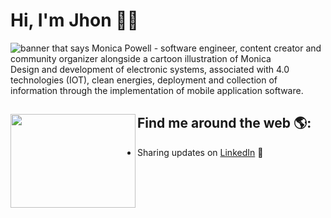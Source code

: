 # Hi, I'm Jhon 👋🏾 

<img src="https://res.cloudinary.com/picasso3-1415/image/upload/v1636059215/wkkv0gytktb3zhxu5wp7.jpg" alt="banner that says Monica Powell - software engineer, content creator and community organizer alongside a cartoon illustration of Monica">
Design and development of electronic systems, associated with 4.0 technologies (IOT), clean energies, deployment and collection of information through the implementation of mobile application software.


## Find me around the web 🌎: <a href="https://github.com/sponsors/M0nica"><img align="left" width="200" height="150" src="https://res.cloudinary.com/picasso3-1415/image/upload/v1634073349/gnywlwyag4wiejwvdfwn.gif"></a>
- Sharing updates on <a href="https://www.linkedin.com/in/jhon-portillo-815a83222">LinkedIn</a> 💼
